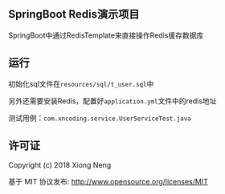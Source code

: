 ## SpringBoot Redis演示项目

SpringBoot中通过RedisTemplate来直接操作Redis缓存数据库

## 运行

初始化sql文件在`resources/sql/t_user.sql`中

另外还需要安装Redis，配置好`application.yml`文件中的redis地址

测试用例：`com.xncoding.service.UserServiceTest.java`

## 许可证

Copyright (c) 2018 Xiong Neng

基于 MIT 协议发布: <http://www.opensource.org/licenses/MIT>
